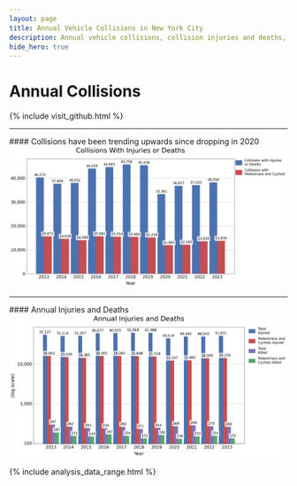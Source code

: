 ```yaml
---
layout: page
title: Annual Vehicle Collisions in New York City
description: Annual vehicle collisions, collision injuries and deaths, and collisions with pedestrians / cyclists in New York City (NYC)
hide_hero: true
---
```

# Annual Collisions

{% include visit_github.html %}

<hr class="hr">
#### Collisions have been trending upwards since dropping in 2020
<img src="images/yearly_collisions.png">

<hr class="hr">
#### Annual Injuries and Deaths

<img src="images/yearly_injuries_deaths.png">

{% include analysis_data_range.html %}
